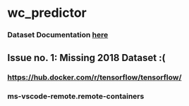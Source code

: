 # wc_predictor

### Dataset Documentation [here](https://www.kaggle.com/datasets/abecklas/fifa-world-cup)

## Issue no. 1: Missing 2018 Dataset :(

### https://hub.docker.com/r/tensorflow/tensorflow/
### ms-vscode-remote.remote-containers